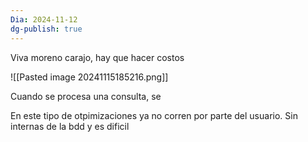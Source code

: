 ```yaml
---
Dia: 2024-11-12
dg-publish: true
---
```

Viva moreno carajo, hay que hacer costos 

![[Pasted image 20241115185216.png]]

Cuando se procesa una consulta, se 

En este tipo de otpimizaciones ya no corren por parte del usuario. Sin internas de la bdd y es dificil 